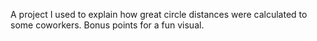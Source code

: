 A project I used to explain how great circle distances were calculated to some coworkers. Bonus points for a fun visual. 
